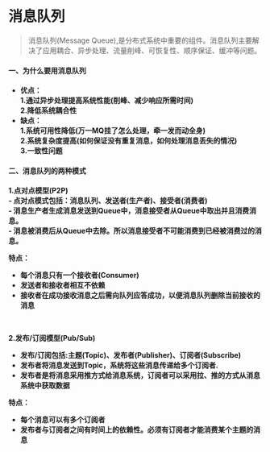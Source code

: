 # 消息队列
> 消息队列(Message Queue),是分布式系统中重要的组件。消息队列主要解决了应用耦合、异步处理、流量削峰、可恢复性、顺序保证、缓冲等问题。

#### 一、为什么要用消息队列

<h4>

- 优点：<br>
1.通过异步处理提高系统性能(削峰、减少响应所需时间)<br>
2.降低系统耦合性<br>
- 缺点：<br>
1.系统可用性降低(万一MQ挂了怎么处理，牵一发而动全身)<br>
2.系统复杂度提高(如何保证没有重复消息，如何处理消息丢失的情况)<br>
3.一致性问题<br>

</h4>

#### 二、消息队列的两种模式

<h4>
1.点对点模型(P2P)<br>
- 点对点模式包括：消息队列、发送者(生产者)、接受者(消费者)<br>
- 消息生产者生成消息发送到Queue中，消息接受者从Queue中取出并且消费消息。<br>
- 消息被消费后从Queue中去除。所以消息接受者不可能消费到已经被消费过的消息。<br>

特点：
- 每个消息只有一个接收者(Consumer)
- 发送者和接收者相互不依赖
- 接收者在成功接收消息之后需向队列应答成功，以便消息队列删除当前接收的消息
<br>

2.发布/订阅模型(Pub/Sub)<br>
- 发布/订阅包括:主题(Topic)、发布者(Publisher)、订阅者(Subscribe)<br>
- 发布者将消息发送到Topic，系统将这些消息传递给多个订阅者.<br>
- 发布者是将消息采用推方式给消息系统，订阅者可以采用拉、推的方式从消息系统中获取数据

特点：
- 每个消息可以有多个订阅者
- 发布者与订阅者之间有时间上的依赖性。必须有订阅者才能消费某个主题的消息

</h4>

